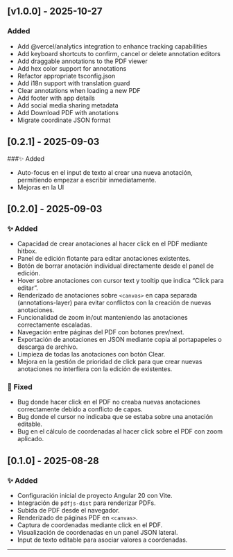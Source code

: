 ## [v1.0.0] - 2025-10-27
### Added
- Add @vercel/analytics integration to enhance tracking capabilities
- Add keyboard shortcuts to confirm, cancel or delete annotation editors
- Add draggable annotations to the PDF viewer
- Add hex color support for annotations
- Refactor appropriate tsconfig.json
- Add i18n support with translation guard
- Clear annotations when loading a new PDF
- Add footer with app details
- Add social media sharing metadata
- Add Download PDF with anotations
- Migrate coordinate JSON format

## [0.2.1] - 2025-09-03
###✨ Added
- Auto-focus en el input de texto al crear una nueva anotación, permitiendo empezar a escribir inmediatamente.
- Mejoras en la UI

## [0.2.0] - 2025-09-03
### ✨ Added
- Capacidad de crear anotaciones al hacer click en el PDF mediante hitbox.
- Panel de edición flotante para editar anotaciones existentes.
- Botón de borrar anotación individual directamente desde el panel de edición.
- Hover sobre anotaciones con cursor text y tooltip que indica “Click para editar”.
- Renderizado de anotaciones sobre `<canvas>` en capa separada (annotations-layer) para evitar conflictos con la creación de nuevas anotaciones.
- Funcionalidad de zoom in/out manteniendo las anotaciones correctamente escaladas.
- Navegación entre páginas del PDF con botones prev/next.
- Exportación de anotaciones en JSON mediante copia al portapapeles o descarga de archivo.
- Limpieza de todas las anotaciones con botón Clear.
- Mejora en la gestión de prioridad de click para que crear nuevas anotaciones no interfiera con la edición de existentes.
### 🐛 Fixed
- Bug donde hacer click en el PDF no creaba nuevas anotaciones correctamente debido a conflicto de capas.
- Bug donde el cursor no indicaba que se estaba sobre una anotación editable.
- Bug en el cálculo de coordenadas al hacer click sobre el PDF con zoom aplicado.

## [0.1.0] - 2025-08-28
### ✨ Added
- Configuración inicial de proyecto Angular 20 con Vite.
- Integración de `pdfjs-dist` para renderizar PDFs.
- Subida de PDF desde el navegador.
- Renderizado de páginas PDF en `<canvas>`.
- Captura de coordenadas mediante click en el PDF.
- Visualización de coordenadas en un panel JSON lateral.
- Input de texto editable para asociar valores a coordenadas.
---